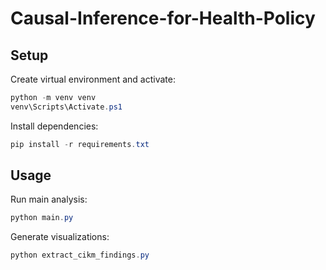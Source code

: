 # Causal-Inference-for-Health-Policy

## Setup

Create virtual environment and activate:
```powershell
python -m venv venv
venv\Scripts\Activate.ps1
```

Install dependencies:
```powershell
pip install -r requirements.txt
```

## Usage

Run main analysis:
```powershell
python main.py
```

Generate visualizations:
```powershell
python extract_cikm_findings.py
```
